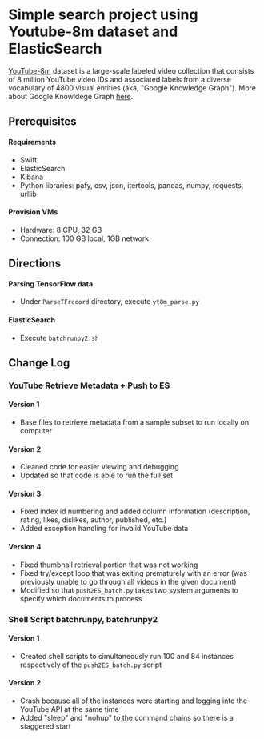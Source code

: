 # Simple search project using Youtube-8m dataset and ElasticSearch

[YouTube-8m](https://research.google.com/youtube8m/) dataset is a large-scale labeled video collection that consists of 8 million YouTube video IDs and associated labels from a diverse vocabulary of 4800 visual entities (aka, "Google Knowledge Graph"). More about Google Knowldege Graph [here](https://www.google.com/intl/bn/insidesearch/features/search/knowledge.html). 

## Prerequisites
#### Requirements
* Swift
* ElasticSearch
* Kibana 
* Python libraries: pafy, csv, json, itertools, pandas, numpy, requests, urllib

#### Provision VMs
* Hardware: 8 CPU, 32 GB
* Connection: 100 GB local, 1GB network

## Directions
#### Parsing TensorFlow data
* Under `ParseTFrecord` directory, execute `yt8m_parse.py`

#### ElasticSearch
* Execute `batchrunpy2.sh`

## Change Log

### YouTube Retrieve Metadata + Push to ES

#### Version 1
* Base files to retrieve metadata from a sample subset to run locally on computer

#### Version 2
* Cleaned code for easier viewing and debugging
* Updated so that code is able to run the full set

#### Version 3
* Fixed index id numbering and added column information (description, rating, likes, dislikes, author, published, etc.)
* Added exception handling for invalid YouTube data

#### Version 4
* Fixed thumbnail retrieval portion that was not working
* Fixed try/except loop that was exiting prematurely with an error (was previously unable to go through all videos in the given document)
* Modified so that `push2ES_batch.py` takes two system arguments to specify which documents to process


### Shell Script batchrunpy, batchrunpy2

#### Version 1
* Created shell scripts to simultaneously run 100 and 84 instances respectively of the `push2ES_batch.py` script 

#### Version 2
* Crash because all of the instances were starting and logging into the YouTube API at the same time
* Added "sleep" and "nohup" to the command chains so there is a staggered start

